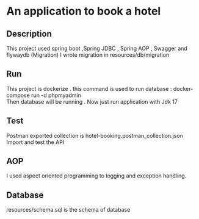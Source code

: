 # An application to book a hotel

## Description
This project used spring boot ,Spring JDBC , Spring AOP , Swagger and flywaydb (Migration)
I wrote migration in resources/db/migration

## Run 

This project is dockerize .   this command is used to run database :
docker-compose run -d phpmyadmin  
Then database will be running . Now just run application with Jdk 17

## Test

Postman exported collection is hotel-booking.postman_collection.json
Import and test the API

## AOP
I used aspect oriented programming to logging and exception handling.

## Database
resources/schema.sql is the schema of database

